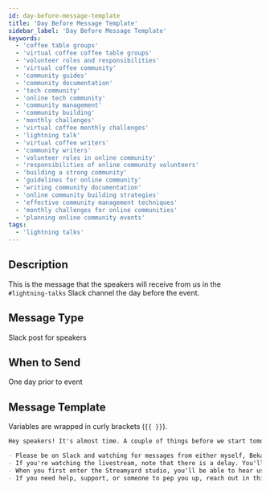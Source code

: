 ```yaml
---
id: day-before-message-template
title: 'Day Before Message Template'
sidebar_label: 'Day Before Message Template'
keywords:
  - 'coffee table groups'
  - 'virtual coffee coffee table groups'
  - 'volunteer roles and responsibilities'
  - 'virtual coffee community'
  - 'community guides'
  - 'community documentation'
  - 'tech community'
  - 'online tech community'
  - 'community management'
  - 'community building'
  - 'monthly challenges'
  - 'virtual coffee monthly challenges'
  - 'lightning talk'
  - 'virtual coffee writers'
  - 'community writers'
  - 'volunteer roles in online community'
  - 'responsibilities of online community volunteers'
  - 'building a strong community'
  - 'guidelines for online community'
  - 'writing community documentation'
  - 'online community building strategies'
  - 'effective community management techniques'
  - 'monthly challenges for online communities'
  - 'planning online community events'
tags:
  - 'lightning talks'
---
```


## Description

This is the message that the speakers will receive from us in the `#lightning-talks` Slack channel the day before the event.

## Message Type

Slack post for speakers

## When to Send

One day prior to event

## Message Template

Variables are wrapped in curly brackets (`{{ }}`).

```md
Hey speakers! It's almost time. A couple of things before we start tomorrow:

- Please be on Slack and watching for messages from either myself, Bekah, or Dan at least 15 minutes before your talk. Times are scheduled, but things happen. Someone might end early or not be able to attend and you may be asked to present earlier.
- If you're watching the livestream, note that there is a delay. You'll be asked to enter the Streamyard studio before the previous speaker has finished. Also, remember to mute or close out the livestream entirely during your talk.
- When you first enter the Streamyard studio, you'll be able to hear us, but no one will be able to hear you until we add you to the stage. There will be a "Comments" panel on the righthand side where you can see viewer comments. You'll also see a "Private chat" tab. Use that to communicate with us while the person before you is presenting.
- If you need help, support, or someone to pep you up, reach out in this channel or any other VC channel. We all know you're going to do a great job!
```
